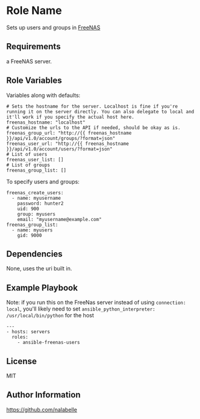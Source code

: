 Role Name
=========

Sets up users and groups in [FreeNAS](http://www.freenas.org/)

Requirements
------------

a FreeNAS server.

Role Variables
--------------

Variables along with defaults:

    # Sets the hostname for the server. Localhost is fine if you're running it on the server directly. You can also delegate to local and it'll work if you specify the actual host here.
    freenas_hostname: "localhost"
    # Customize the urls to the API if needed, should be okay as is.
    freenas_group_url: "http://{{ freenas_hostname }}/api/v1.0/account/groups/?format=json"
    freenas_user_url: "http://{{ freenas_hostname }}/api/v1.0/account/users/?format=json"
    # List of users
    freenas_user_list: []
    # List of groups
    freenas_group_list: []

To specify users and groups:

    freenas_create_users:
      - name: myusername
        password: hunter2
        uid: 900
        group: myusers
        email: "myusername@example.com"
    freenas_group_list:
      - name: myusers
        gid: 9000

Dependencies
------------

None, uses the uri built in.

Example Playbook
----------------

Note: if you run this on the FreeNas server instead of using `connection: local`, you'll likely need to set `ansible_python_interpreter: /usr/local/bin/python` for the host

    ---
    - hosts: servers
      roles:
        - ansible-freenas-users

License
-------

MIT

Author Information
------------------

https://github.com/nalabelle
